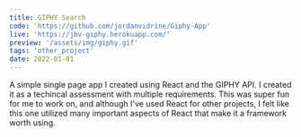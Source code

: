 ```yaml
---
title: GIPHY Search
code: 'https://github.com/jordanvidrine/Giphy-App'
live: 'https://jbv-giphy.herokuapp.com/'
preview: '/assets/img/giphy.gif'
tags: 'other_project'
date: 2022-01-01
---
```

A simple single page app I created using React and the GIPHY API. I created it as a techincal assessment with multiple requirements. This was super fun for me to work on, and although I've used React for other projects, I felt like this one utilized many important aspects of React that make it a framework worth using.
<!--more-->
